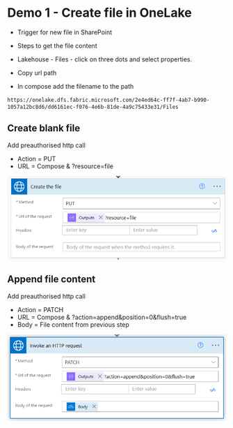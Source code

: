 # Demo 1 - Create file in OneLake

* Trigger for new file in SharePoint

* Steps to get the file content

* Lakehouse - Files - click on three dots and select properties.
* Copy url path

* In compose add the filename to the path

```
https://onelake.dfs.fabric.microsoft.com/2e4ed64c-ff7f-4ab7-b990-1057a12bc8d6/dd6161ec-f076-4e6b-81de-4a9c75433e31/Files
```
## Create blank file

Add preauthorised http call 

* Action = PUT 
* URL = Compose & ?resource=file

![Creating a blank file using a http step](<Images/demo 1 blank file.png>)

## Append file content

Add preauthorised http call 

* Action = PATCH 
* URL = Compose & ?action=append&position=0&flush=true
* Body = File content from previous step

![Append file content](<Images/demo 1 append file content and finalise.png>)
